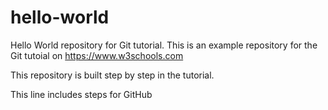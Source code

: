 # hello-world
Hello World repository for Git tutorial.
This is an example repository for the Git tutoial on https://www.w3schools.com

This repository is built step by step in the tutorial. 

This line includes steps for GitHub
